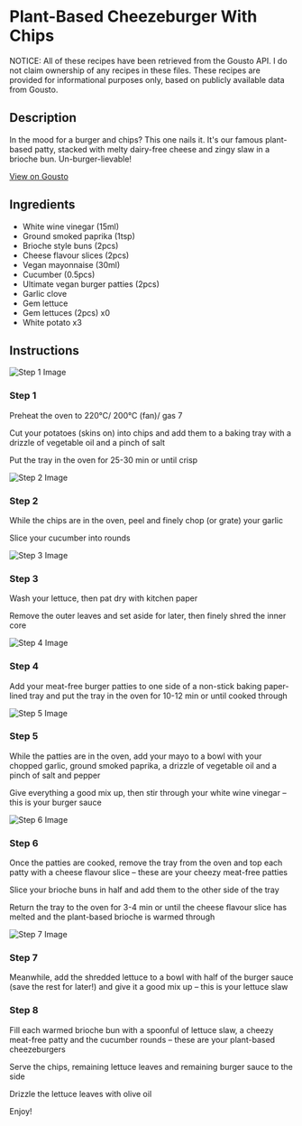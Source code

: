 # Plant-Based Cheezeburger With Chips

NOTICE: All of these recipes have been retrieved from the Gousto API. I do not claim ownership of any recipes in these files. These recipes are provided for informational purposes only, based on publicly available data from Gousto.

## Description

In the mood for a burger and chips? This one nails it. It's our famous plant-based patty, stacked with melty dairy-free cheese and zingy slaw in a brioche bun. Un-burger-lievable!

[View on Gousto](https://www.gousto.co.uk/recipes/cookbook/plant-based-cheese-burger-chips)

## Ingredients

- White wine vinegar (15ml)
- Ground smoked paprika (1tsp)
- Brioche style buns (2pcs)
- Cheese flavour slices (2pcs)
- Vegan mayonnaise (30ml)
- Cucumber (0.5pcs)
- Ultimate vegan burger patties (2pcs)
- Garlic clove
- Gem lettuce
- Gem lettuces (2pcs) x0
- White potato x3

## Instructions

![Step 1 Image](https://production-media.gousto.co.uk/cms/recipe-step-image/step-1-1578321333233-x200.jpg)

### Step 1

Preheat the oven to 220°C/ 200°C (fan)/ gas 7

Cut your potatoes (skins on) into chips and add them to a baking tray with a drizzle of vegetable oil and a pinch of salt

Put the tray in the oven for 25-30 min or until crisp

![Step 2 Image](https://production-media.gousto.co.uk/cms/recipe-step-image/step-2-1578321339788-x200.jpg)

### Step 2

While the chips are in the oven, peel and finely chop (or grate) your garlic

Slice your cucumber into rounds

![Step 3 Image](https://production-media.gousto.co.uk/cms/recipe-step-image/Baby-gem-lettuce-cups-1658840084040-x200.jpg)

### Step 3

Wash your lettuce, then pat dry with kitchen paper

Remove the outer leaves and set aside for later, then finely shred the inner core

![Step 4 Image](https://production-media.gousto.co.uk/cms/recipe-step-image/step-4-1578321348497-x200.jpg)

### Step 4

Add your meat-free burger patties to one side of a non-stick baking paper-lined tray and put the tray in the oven for 10-12 min or until cooked through

![Step 5 Image](https://production-media.gousto.co.uk/cms/recipe-step-image/step-5-1589970586722-x200.jpg)

### Step 5

While the patties are in the oven, add your mayo to a bowl with your chopped garlic, ground smoked paprika, a drizzle of vegetable oil and a pinch of salt and pepper

Give everything a good mix up, then stir through your white wine vinegar – this is your burger sauce

![Step 6 Image](https://production-media.gousto.co.uk/cms/recipe-step-image/Step-6-1578321358453-x200.jpg)

### Step 6

Once the patties are cooked, remove the tray from the oven and top each patty with a cheese flavour slice – these are your cheezy meat-free patties

Slice your brioche buns in half and add them to the other side of the tray

Return the tray to the oven for 3-4 min or until the cheese flavour slice has melted and the plant-based brioche is warmed through

![Step 7 Image](https://production-media.gousto.co.uk/cms/recipe-step-image/step-7-1578321367166-x200.jpg)

### Step 7

Meanwhile, add the shredded lettuce to a bowl with half of the burger sauce (save the rest for later!) and give it a good mix up – this is your lettuce slaw

### Step 8

Fill each warmed brioche bun with a spoonful of lettuce slaw, a cheezy meat-free patty and the cucumber rounds – these are your plant-based cheezeburgers

Serve the chips, remaining lettuce leaves and remaining burger sauce to the side

Drizzle the lettuce leaves with olive oil

Enjoy!

